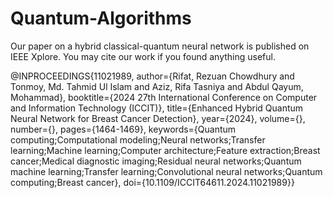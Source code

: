 # Quantum-Algorithms

Our paper on a hybrid classical-quantum neural network is published on IEEE Xplore. You may cite our work if you found anything useful. 

@INPROCEEDINGS{11021989,
  author={Rifat, Rezuan Chowdhury and Tonmoy, Md. Tahmid Ul Islam and Aziz, Rifa Tasniya and Abdul Qayum, Mohammad},
  booktitle={2024 27th International Conference on Computer and Information Technology (ICCIT)}, 
  title={Enhanced Hybrid Quantum Neural Network for Breast Cancer Detection}, 
  year={2024},
  volume={},
  number={},
  pages={1464-1469},
  keywords={Quantum computing;Computational modeling;Neural networks;Transfer learning;Machine learning;Computer architecture;Feature extraction;Breast cancer;Medical diagnostic imaging;Residual neural networks;Quantum machine learning;Transfer learning;Convolutional neural networks;Quantum computing;Breast cancer},
  doi={10.1109/ICCIT64611.2024.11021989}}
